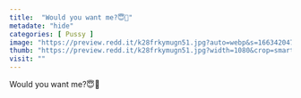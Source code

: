```yaml
---
title:  "Would you want me?😇💋"
metadate: "hide"
categories: [ Pussy ]
image: "https://preview.redd.it/k28frkymugn51.jpg?auto=webp&s=16634204753c7a7b39246cc07e5c0c66449f1bbe"
thumb: "https://preview.redd.it/k28frkymugn51.jpg?width=1080&crop=smart&auto=webp&s=0e2baf9e8397609ae9b0e5ff93065e45bb0a5e43"
visit: ""
---
```

Would you want me?😇💋
